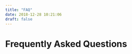 ```yaml
---
title: "FAQ"
date: 2018-12-28 10:21:06
draft: false
---
```


# Frequently Asked Questions

 <!-- TODO: translate content from French page -->
